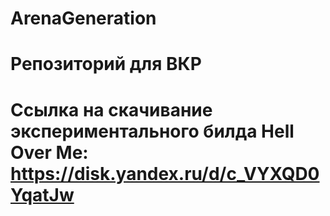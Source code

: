 # ArenaGeneration
# Репозиторий для ВКР
# Ссылка на скачивание экспериментального билда Hell Over Me: https://disk.yandex.ru/d/c_VYXQD0YqatJw

